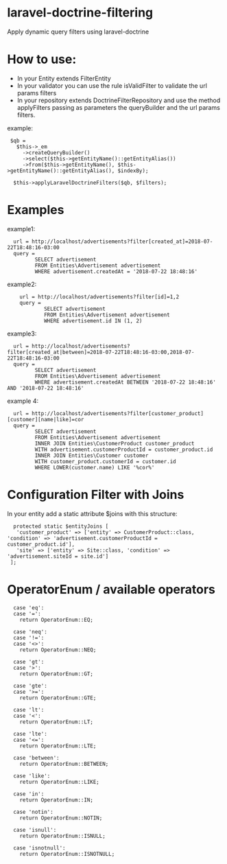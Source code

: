 # laravel-doctrine-filtering
Apply dynamic query filters using laravel-doctrine

# How to use:

- In your Entity extends FilterEntity
- In your validator you can use the rule isValidFilter to validate the url params filters
- In your repository extends DoctrineFilterRepository and use the method applyFilters passing as parameters the queryBuilder
and the url params filters.

example:

     $qb = 
       $this->_em
         ->createQueryBuilder()
         ->select($this->getEntityName()::getEntityAlias())
         ->from($this->getEntityName(), $this->getEntityName()::getEntityAlias(), $indexBy);

      $this->applyLaravelDoctrineFilters($qb, $filters);

# Examples

example1:

      url = http://localhost/advertisements?filter[created_at]=2018-07-22T18:48:16-03:00
      query =
             SELECT advertisement
             FROM Entities\Advertisement advertisement
             WHERE advertisement.createdAt = '2018-07-22 18:48:16'
 
        
 example2:
 
        url = http://localhost/advertisements?filter[id]=1,2
        query = 
                SELECT advertisement
                FROM Entities\Advertisement advertisement
                WHERE advertisement.id IN (1, 2)

example3:

      url = http://localhost/advertisements?filter[created_at|between]=2018-07-22T18:48:16-03:00,2018-07-22T18:48:16-03:00
      query =
             SELECT advertisement
             FROM Entities\Advertisement advertisement
             WHERE advertisement.createdAt BETWEEN '2018-07-22 18:48:16' AND '2018-07-22 18:48:16'

example 4:

      url = http://localhost/advertisements?filter[customer_product][customer][name|like]=cor
      query =
             SELECT advertisement
             FROM Entities\Advertisement advertisement
             INNER JOIN Entities\CustomerProduct customer_product
             WITH advertisement.customerProductId = customer_product.id
             INNER JOIN Entities\Customer customer
             WITH customer_product.customerId = customer.id
             WHERE LOWER(customer.name) LIKE '%cor%'


# Configuration Filter with Joins

In your entity add a static attribute $joins with this structure:

      protected static $entityJoins [
       'customer_product' => ['entity' => CustomerProduct::class, 'condition' => 'advertisement.customerProductId = customer_product.id'],
       'site' => ['entity' => Site::class, 'condition' => 'advertisement.siteId = site.id']
     ];

# OperatorEnum / available operators

      case 'eq':
      case '=':
        return OperatorEnum::EQ;

      case 'neq':
      case '!=':
      case '<>':
        return OperatorEnum::NEQ;

      case 'gt':
      case '>':
        return OperatorEnum::GT;

      case 'gte':
      case '>=':
        return OperatorEnum::GTE;

      case 'lt':
      case '<':
        return OperatorEnum::LT;

      case 'lte':
      case '<=':
        return OperatorEnum::LTE;

      case 'between':
        return OperatorEnum::BETWEEN;

      case 'like':
        return OperatorEnum::LIKE;

      case 'in':
        return OperatorEnum::IN;

      case 'notin':
        return OperatorEnum::NOTIN;

      case 'isnull':
        return OperatorEnum::ISNULL;

      case 'isnotnull':
        return OperatorEnum::ISNOTNULL;
        
